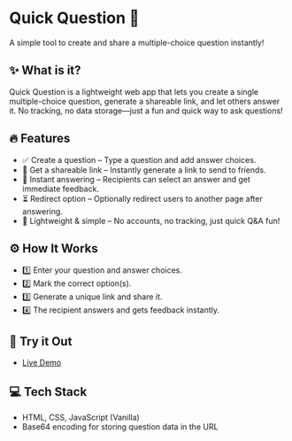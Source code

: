 # Quick Question 🎉
A simple tool to create and share a multiple-choice question instantly!

## ✨ What is it?
Quick Question is a lightweight web app that lets you create a single multiple-choice question, generate a shareable link, and let others answer it. No tracking, no data storage—just a fun and quick way to ask questions!

## 🔥 Features
- ✅ Create a question – Type a question and add answer choices.
- 🔗 Get a shareable link – Instantly generate a link to send to friends.
- 📝 Instant answering – Recipients can select an answer and get immediate feedback.
- ⏳ Redirect option – Optionally redirect users to another page after answering.
- 🎨 Lightweight & simple – No accounts, no tracking, just quick Q&A fun!

## ⚙ How It Works
- 1️⃣ Enter your question and answer choices.
- 2️⃣ Mark the correct option(s).
- 3️⃣ Generate a unique link and share it.
- 4️⃣ The recipient answers and gets feedback instantly.

## 🚀 Try it Out
- [Live Demo](https://samar1h.github.io/quick_question/)

## 💻 Tech Stack
- HTML, CSS, JavaScript (Vanilla)
- Base64 encoding for storing question data in the URL


